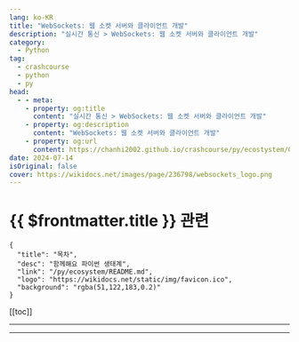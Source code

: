 ```yaml
---
lang: ko-KR
title: "WebSockets: 웹 소켓 서버와 클라이언트 개발"
description: "실시간 통신 > WebSockets: 웹 소켓 서버와 클라이언트 개발"
category:
  - Python
tag: 
  - crashcourse
  - python
  - py
head:
  - - meta:
    - property: og:title
      content: "실시간 통신 > WebSockets: 웹 소켓 서버와 클라이언트 개발"
    - property: og:description
      content: "WebSockets: 웹 소켓 서버와 클라이언트 개발"
    - property: og:url
      content: https://chanhi2002.github.io/crashcourse/py/ecostystem/06/network-web-scraping/web-sockets.html
date: 2024-07-14
isOriginal: false
cover: https://wikidocs.net/images/page/236798/websockets_logo.png
---
```


# {{ $frontmatter.title }} 관련

```component VPCard
{
  "title": "목차",
  "desc": "함께해요 파이썬 생태계",
  "link": "/py/ecosystem/README.md",
  "logo": "https://wikidocs.net/static/img/favicon.ico",
  "background": "rgba(51,122,183,0.2)"
}
```

[[toc]]

---

<SiteInfo
  name="WebSockets: 웹 소켓 서버와 클라이언트 개발 | WikiDocs"
  desc="함께해요 파이썬 생태계"
  url="https://wikidocs.net/236798"
  logo="https://wikidocs.net/static/img/favicon.ico"
  preview="https://wikidocs.net/images/page/236798/websockets_logo.png"/>

<!-- TODO: 작성 -->

---
